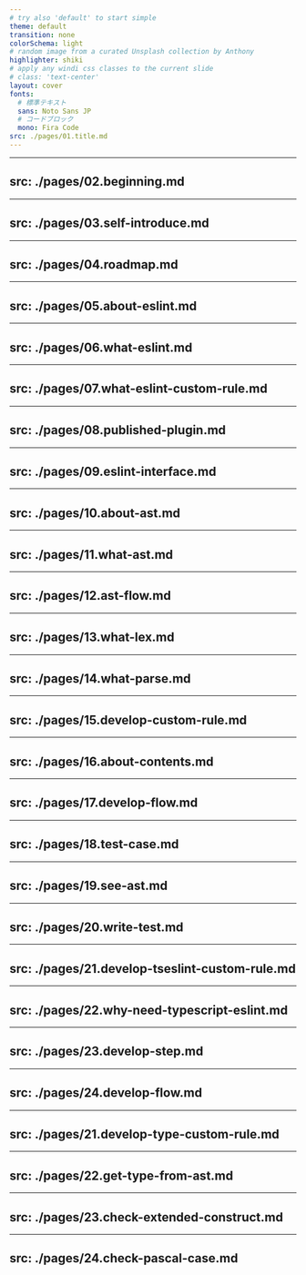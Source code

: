 ```yaml
---
# try also 'default' to start simple
theme: default
transition: none
colorSchema: light
# random image from a curated Unsplash collection by Anthony
highlighter: shiki
# apply any windi css classes to the current slide
# class: 'text-center'
layout: cover
fonts:
  # 標準テキスト
  sans: Noto Sans JP
  # コードブロック
  mono: Fira Code
src: ./pages/01.title.md
---
```


---
src: ./pages/02.beginning.md
---

---
src: ./pages/03.self-introduce.md
---

---
src: ./pages/04.roadmap.md
---

---
src: ./pages/05.about-eslint.md
---

---
src: ./pages/06.what-eslint.md
---

---
src: ./pages/07.what-eslint-custom-rule.md
---

---
src: ./pages/08.published-plugin.md
---

---
src: ./pages/09.eslint-interface.md
---

---
src: ./pages/10.about-ast.md
---

---
src: ./pages/11.what-ast.md
---

---
src: ./pages/12.ast-flow.md
---

---
src: ./pages/13.what-lex.md
---

---
src: ./pages/14.what-parse.md
---

---
src: ./pages/15.develop-custom-rule.md
---

---
src: ./pages/16.about-contents.md
---

---
src: ./pages/17.develop-flow.md
---

---
src: ./pages/18.test-case.md
---

---
src: ./pages/19.see-ast.md
---

---
src: ./pages/20.write-test.md
---

---
src: ./pages/21.develop-tseslint-custom-rule.md
---

---
src: ./pages/22.why-need-typescript-eslint.md
---

---
src: ./pages/23.develop-step.md
---

---
src: ./pages/24.develop-flow.md
---

---
src: ./pages/21.develop-type-custom-rule.md
---

---
src: ./pages/22.get-type-from-ast.md
---

---
src: ./pages/23.check-extended-construct.md
---

---
src: ./pages/24.check-pascal-case.md
---
